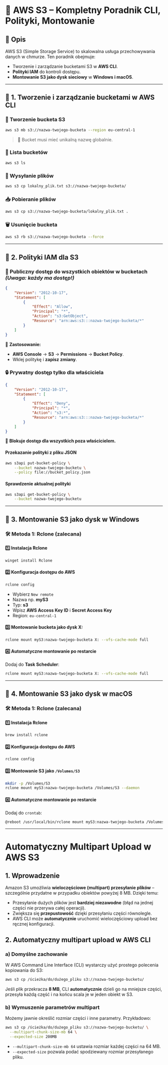 # 📌 AWS S3 – Kompletny Poradnik CLI, Polityki, Montowanie

## 📖 Opis
AWS S3 (Simple Storage Service) to skalowalna usługa przechowywania danych w chmurze. Ten poradnik obejmuje:
- Tworzenie i zarządzanie bucketami S3 w **AWS CLI**.
- **Polityki IAM** do kontroli dostępu.
- **Montowanie S3 jako dysk sieciowy** w **Windows i macOS**.

---

## 🔹 1. Tworzenie i zarządzanie bucketami w AWS CLI

### **🔧 Tworzenie bucketa S3**
```bash
aws s3 mb s3://nazwa-twojego-bucketa --region eu-central-1
```
> 📌 Bucket musi mieć unikalną nazwę globalnie.

### **📜 Lista bucketów**
```bash
aws s3 ls
```

### **📂 Wysyłanie plików**
```bash
aws s3 cp lokalny_plik.txt s3://nazwa-twojego-bucketa/
```

### **📥 Pobieranie plików**
```bash
aws s3 cp s3://nazwa-twojego-bucketa/lokalny_plik.txt .
```

### **🗑️ Usunięcie bucketa**
```bash
aws s3 rb s3://nazwa-twojego-bucketa --force
```

---

## 🔹 2. Polityki IAM dla S3

### **📜 Publiczny dostęp do wszystkich obiektów w bucketach** *(Uwaga: każdy ma dostęp!)*
```json
{
    "Version": "2012-10-17",
    "Statement": [
        {
            "Effect": "Allow",
            "Principal": "*",
            "Action": "s3:GetObject",
            "Resource": "arn:aws:s3:::nazwa-twojego-bucketa/*"
        }
    ]
}
```
📌 **Zastosowanie:**
- **AWS Console** → **S3** → **Permissions** → **Bucket Policy**.
- Wklej politykę i **zapisz zmiany**.

### **🔒 Prywatny dostęp tylko dla właściciela**
```json
{
    "Version": "2012-10-17",
    "Statement": [
        {
            "Effect": "Deny",
            "Principal": "*",
            "Action": "s3:*",
            "Resource": "arn:aws:s3:::nazwa-twojego-bucketa/*"
        }
    ]
}
```
📌 **Blokuje dostęp dla wszystkich poza właścicielem.**
#### Przekazanie polityki z pliku JSON
```bash
aws s3api put-bucket-policy \
    --bucket nazwa-twojego-bucketu \
    --policy file://bucket_policy.json
```
#### Sprawdzenie aktualnej polityki
```bash
aws s3api get-bucket-policy \
    --bucket nazwa-twojego-bucketu
```
---

## 🔹 3. Montowanie S3 jako dysk w Windows

### **🛠 Metoda 1: Rclone (zalecana)**
#### **1️⃣ Instalacja Rclone**
```bash
winget install Rclone
```
#### **2️⃣ Konfiguracja dostępu do AWS**
```bash
rclone config
```
- Wybierz `New remote`
- Nazwa np. **myS3**
- Typ: **s3**
- Wpisz **AWS Access Key ID** i **Secret Access Key**
- Region: `eu-central-1`

#### **3️⃣ Montowanie bucketa jako dysk X:**
```bash
rclone mount myS3:nazwa-twojego-bucketa X: --vfs-cache-mode full
```
#### **4️⃣ Automatyczne montowanie po restarcie**
Dodaj do **Task Scheduler**:
```bash
rclone mount myS3:nazwa-twojego-bucketa X: --vfs-cache-mode full
```

---


## 🔹 4. Montowanie S3 jako dysk w macOS

### **🛠 Metoda 1: Rclone (zalecana)**
#### **1️⃣ Instalacja Rclone**
```bash
brew install rclone
```
#### **2️⃣ Konfiguracja dostępu do AWS**
```bash
rclone config
```
#### **3️⃣ Montowanie S3 jako `/Volumes/S3`**
```bash
mkdir -p /Volumes/S3
rclone mount myS3:nazwa-twojego-bucketa /Volumes/S3 --daemon
```
#### **4️⃣ Automatyczne montowanie po restarcie**
Dodaj do `crontab`:
```bash
@reboot /usr/local/bin/rclone mount myS3:nazwa-twojego-bucketa /Volumes/S3 --daemon
```

---
# Automatyczny Multipart Upload w AWS S3

## 1. Wprowadzenie

Amazon S3 umożliwia **wieloczęściowe (multipart) przesyłanie plików** – szczególnie przydatne w przypadku obiektów powyżej 8 MB. Dzięki temu:

- Przesyłanie dużych plików jest **bardziej niezawodne** (błąd na jednej części nie przerywa całej operacji).
- Zwiększa się **przepustowość** dzięki przesyłaniu części równolegle.
- AWS CLI może **automatycznie** uruchomić wieloczęściowy upload bez ręcznej konfiguracji.

## 2. Automatyczny multipart upload w AWS CLI

### a) Domyślne zachowanie

W AWS Command Line Interface (CLI) wystarczy użyć prostego polecenia kopiowania do S3:

```bash
aws s3 cp /ścieżka/do/dużego_pliku s3://nazwa-twojego-bucketu/
```

Jeśli plik przekracza **8 MB**, CLI **automatycznie** dzieli go na mniejsze części, przesyła każdą część i na końcu scala je w jeden obiekt w S3.

### b) Wymuszenie parametrów multipart

Możemy jawnie określić rozmiar części i inne parametry. Przykładowo:

```bash
aws s3 cp /ścieżka/do/dużego_pliku s3://nazwa-twojego-bucketu/ \
  --multipart-chunk-size-mb 64 \
  --expected-size 200MB
```

- `--multipart-chunk-size-mb 64` ustawia rozmiar każdej części na 64 MB.
- `--expected-size` pozwala podać spodziewany rozmiar przesyłanego pliku.

